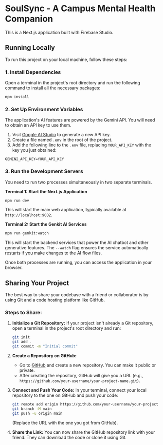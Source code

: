 # SoulSync - A Campus Mental Health Companion

This is a Next.js application built with Firebase Studio.

## Running Locally

To run this project on your local machine, follow these steps:

### 1. Install Dependencies

Open a terminal in the project's root directory and run the following command to install all the necessary packages:

```bash
npm install
```

### 2. Set Up Environment Variables

The application's AI features are powered by the Gemini API. You will need to obtain an API key to use them.

1.  Visit [Google AI Studio](https://aistudio.google.com/app/apikey) to generate a new API key.
2.  Create a file named `.env` in the root of the project.
3.  Add the following line to the `.env` file, replacing `YOUR_API_KEY` with the key you just obtained:

```
GEMINI_API_KEY=YOUR_API_KEY
```

### 3. Run the Development Servers

You need to run two processes simultaneously in two separate terminals.

**Terminal 1: Start the Next.js Application**

```bash
npm run dev
```

This will start the main web application, typically available at `http://localhost:9002`.

**Terminal 2: Start the Genkit AI Services**

```bash
npm run genkit:watch
```

This will start the backend services that power the AI chatbot and other generative features. The `--watch` flag ensures the service automatically restarts if you make changes to the AI flow files.

Once both processes are running, you can access the application in your browser.

## Sharing Your Project

The best way to share your codebase with a friend or collaborator is by using Git and a code hosting platform like GitHub.

### Steps to Share:

1.  **Initialize a Git Repository:**
    If your project isn't already a Git repository, open a terminal in the project's root directory and run:
    ```bash
    git init
    git add .
    git commit -m "Initial commit"
    ```

2.  **Create a Repository on GitHub:**
    *   Go to [GitHub](https://github.com) and create a new repository. You can make it public or private.
    *   After creating the repository, GitHub will give you a URL (e.g., `https://github.com/your-username/your-project-name.git`).

3.  **Connect and Push Your Code:**
    In your terminal, connect your local repository to the one on GitHub and push your code:
    ```bash
    git remote add origin https://github.com/your-username/your-project-name.git
    git branch -M main
    git push -u origin main
    ```
    (Replace the URL with the one you got from GitHub).

4.  **Share the Link:**
    You can now share the GitHub repository link with your friend. They can download the code or clone it using Git.
